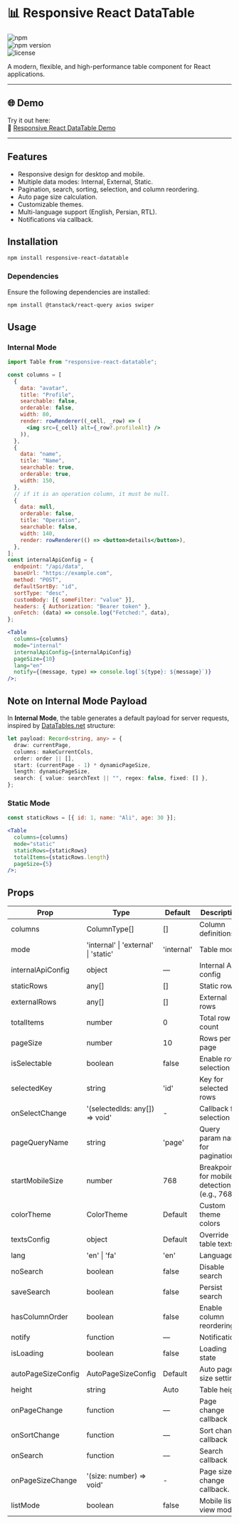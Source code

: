 # 📊 Responsive React DataTable

![npm](https://img.shields.io/npm/dm/responsive-react-datatable)  
![npm version](https://img.shields.io/npm/v/responsive-react-datatable)  
![license](https://img.shields.io/npm/l/responsive-react-datatable)

A modern, flexible, and high-performance table component for React applications.

---

## 🌐 Demo

Try it out here:  
🔗 [Responsive React DataTable Demo](https://fatemeh-bd.github.io/responsive-react-datatable/#/example)

---

## Features

- Responsive design for desktop and mobile.
- Multiple data modes: Internal, External, Static.
- Pagination, search, sorting, selection, and column reordering.
- Auto page size calculation.
- Customizable themes.
- Multi-language support (English, Persian, RTL).
- Notifications via callback.

## Installation

```bash
npm install responsive-react-datatable
```

### Dependencies

Ensure the following dependencies are installed:

```bash
npm install @tanstack/react-query axios swiper
```

## Usage

### Internal Mode

```jsx
import Table from "responsive-react-datatable";

const columns = [
  {
    data: "avatar",
    title: "Profile",
    searchable: false,
    orderable: false,
    width: 80,
    render: rowRenderer((_cell, _row) => (
      <img src={_cell} alt={_row?.profileAlt} />
    )),
  },
  {
    data: "name",
    title: "Name",
    searchable: true,
    orderable: true,
    width: 150,
  },
  // if it is an operation column, it must be null.
  {
    data: null,
    orderable: false,
    title: "Operation",
    searchable: false,
    width: 140,
    render: rowRenderer(() => <button>details</button>),
  },
];
const internalApiConfig = {
  endpoint: "/api/data",
  baseUrl: "https://example.com",
  method: "POST",
  defaultSortBy: "id",
  sortType: "desc",
  customBody: [{ someFilter: "value" }],
  headers: { Authorization: "Bearer token" },
  onFetch: (data) => console.log("Fetched:", data),
};

<Table
  columns={columns}
  mode="internal"
  internalApiConfig={internalApiConfig}
  pageSize={10}
  lang="en"
  notify={(message, type) => console.log(`${type}: ${message}`)}
/>;
```

## Note on Internal Mode Payload

In **Internal Mode**, the table generates a default payload for server requests, inspired by [DataTables.net](https://datatables.net/) structure:

```typescript
let payload: Record<string, any> = {
  draw: currentPage,
  columns: makeCurrentCols,
  order: order || [],
  start: (currentPage - 1) * dynamicPageSize,
  length: dynamicPageSize,
  search: { value: searchText || "", regex: false, fixed: [] },
};
```

### Static Mode

```jsx
const staticRows = [{ id: 1, name: "Ali", age: 30 }];

<Table
  columns={columns}
  mode="static"
  staticRows={staticRows}
  totalItems={staticRows.length}
  pageSize={5}
/>;
```

## Props

| Prop               | Type                                 | Default    | Description                                  |
| ------------------ | ------------------------------------ | ---------- | -------------------------------------------- |
| columns            | ColumnType[]                         | []         | Column definitions                           |
| mode               | 'internal' \| 'external' \| 'static' | 'internal' | Table mode                                   |
| internalApiConfig  | object                               | —          | Internal API config                          |
| staticRows         | any[]                                | []         | Static rows                                  |
| externalRows       | any[]                                | []         | External rows                                |
| totalItems         | number                               | 0          | Total row count                              |
| pageSize           | number                               | 10         | Rows per page                                |
| isSelectable       | boolean                              | false      | Enable row selection                         |
| selectedKey        | string                               | 'id'       | Key for selected rows                        |
| onSelectChange     | '(selectedIds: any[]) => void'       | -          | Callback for selection                       |
| pageQueryName      | string                               | 'page'     | Query param name for pagination.             |
| startMobileSize    | number                               | 768        | Breakpoint for mobile detection (e.g., 768). |
| colorTheme         | ColorTheme                           | Default    | Custom theme colors                          |
| textsConfig        | object                               | Default    | Override table texts                         |
| lang               | 'en' \| 'fa'                         | 'en'       | Language                                     |
| noSearch           | boolean                              | false      | Disable search                               |
| saveSearch         | boolean                              | false      | Persist search                               |
| hasColumnOrder     | boolean                              | false      | Enable column reordering                     |
| notify             | function                             | —          | Notifications                                |
| isLoading          | boolean                              | false      | Loading state                                |
| autoPageSizeConfig | AutoPageSizeConfig                   | Default    | Auto page size settings                      |
| height             | string                               | Auto       | Table height                                 |
| onPageChange       | function                             | —          | Page change callback                         |
| onSortChange       | function                             | —          | Sort change callback                         |
| onSearch           | function                             | —          | Search callback                              |
| onPageSizeChange   | '(size: number) => void'             | -          | Page size change callback.                   |
| listMode           | boolean                              | false      | Mobile list view mode.                       |
